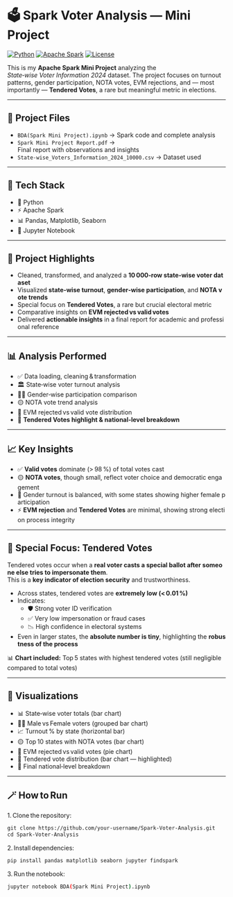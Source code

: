# 🗳️ Spark Voter Analysis — Mini Project

[![Python](https://img.shields.io/badge/Python-3.11-blue?logo=python)](https://www.python.org/)
[![Apache Spark](https://img.shields.io/badge/Apache%20Spark-3.5-orange?logo=apache-spark)](https://spark.apache.org/)
[![License](https://img.shields.io/badge/License-MIT-green)](LICENSE)

This is my **Apache Spark Mini Project** analyzing the *State‑wise Voter Information 2024* dataset.
The project focuses on turnout patterns, gender participation, NOTA votes, EVM rejections, and — most importantly — **Tendered Votes**, a rare but meaningful metric in elections.

---

## 📂 Project Files

* `BDA(Spark Mini Project).ipynb` → Spark code and complete analysis  
* `Spark Mini Project Report.pdf` → Final report with observations and insights  
* `State-wise_Voters_Information_2024_10000.csv` → Dataset used  

---

## 🧰 Tech Stack

* 🐍 Python  
* ⚡ Apache Spark  
* 📊 Pandas, Matplotlib, Seaborn  
* 📓 Jupyter Notebook  

---

## 🌟 Project Highlights

* Cleaned, transformed, and analyzed a **10 000‑row state‑wise voter dataset**  
* Visualized **state‑wise turnout**, **gender‑wise participation**, and **NOTA vote trends**  
* Special focus on **Tendered Votes**, a rare but crucial electoral metric  
* Comparative insights on **EVM rejected vs valid votes**  
* Delivered **actionable insights** in a final report for academic and professional reference  

---

## 📊 Analysis Performed

* ✅ Data loading, cleaning & transformation  
* 🏛️ State‑wise voter turnout analysis  
* 👨‍👩 Gender‑wise participation comparison  
* 🟡 NOTA vote trend analysis  
* 🧮 EVM rejected vs valid vote distribution  
* 🧾 **Tendered Votes highlight & national‑level breakdown**  

---

## 📈 Key Insights

* ✅ **Valid votes** dominate (> 98 %) of total votes cast  
* 🟡 **NOTA votes**, though small, reflect voter choice and democratic engagement  
* 👩 Gender turnout is balanced, with some states showing higher female participation  
* ⚡ **EVM rejection** and **Tendered Votes** are minimal, showing strong election process integrity  

---

## 🔸 Special Focus: Tendered Votes

Tendered votes occur when a **real voter casts a special ballot after someone else tries to impersonate them**.  
This is a **key indicator of election security** and trustworthiness.

* Across states, tendered votes are **extremely low (< 0.01 %)**  
* Indicates:  
  * 🛡️ Strong voter ID verification  
  * ✅ Very low impersonation or fraud cases  
  * 📉 High confidence in electoral systems  
* Even in larger states, the **absolute number is tiny**, highlighting the **robustness of the process**

📊 **Chart included:** Top 5 states with highest tendered votes (still negligible compared to total votes)

---

## 🧭 Visualizations

* 📊 State‑wise voter totals (bar chart)  
* 👨‍👩 Male vs Female voters (grouped bar chart)  
* 📈 Turnout % by state (horizontal bar)  
* 🟡 Top 10 states with NOTA votes (bar chart)  
* 🧮 EVM rejected vs valid votes (pie chart)  
* 🔸 Tendered vote distribution (bar chart — highlighted)  
* 🏁 Final national‑level breakdown  

---

## 🪄 How to Run

1. Clone the repository:  
   ```bash
   git clone https://github.com/your‑username/Spark‑Voter‑Analysis.git
   cd Spark‑Voter‑Analysis
   ```

2. Install dependencies:  
   ```bash
   pip install pandas matplotlib seaborn jupyter findspark 
   ```

3. Run the notebook:  
   ```bash
   jupyter notebook BDA(Spark Mini Project).ipynb
   ```
